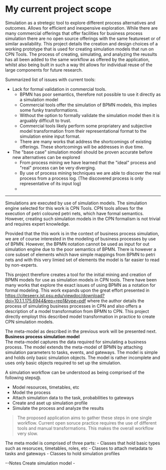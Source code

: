 # My current project scope
Simulation as a stretegic tool to explore different process alternatives and outcomes. Allows for efficient and inexpensive exploration.
While there are many commercial offerings that offer facilities for business process simulation there are no open source offerings with the same featureset 
or of similar availability. This project details the creation and design choices of a working prototype that is used for creating simulation models that run on CPN Tools. The process of creating, simulating, and analyzing the reusults has all been added to the same workflow as offered by the application, whilst also being built in such a way tht allows for individual reuse of the large components for future research.
 

Summarized list of issues with current tools:
 - Lack for formal validation in commercial tools.
    - BPMN has poor semantics, therefore not possible to use it directly as a simulation model
    - Commercial tools offer the simulation of BPMN models, this implies some funky transformations.
    - Without the option to formally validate the simulation model then it is arguably difficult to trust. 
    - Commercial tools likely perform some propriatery and subjective model transformation from their representational format to the simulation enine input format.
    - There are many works that address the shortcomings of existing offerings. These shortcomings will be addresses in due time.
 - The "base case" simulation model should be proven accurate before new alternatives can be explored
    - From process mining we have learned that the "ideal" process and "real" process can be very diverging.
    - By use of process mining techniques we are able to discover the real process from a process log. (The discovered process is only representative of its input log)
    - 

----

Simulations are executed by use of simulation models. The simulation engine selected for this work is CPN Tools. CPN tools allows for the execution of petri coloured petri nets, which have formal semantics. However, creating such simulation models in the CPN formalism is not trivial and requires expert knowledge. 

Provided that the this work is in the context of business process simulation, we are of course interested in the modeling of business processes by use of BPMN. However, the BPMN notation cannot be used as input for out simulation engine due to the poor semantics of BPMN. There is however a core subset of elements which have simple mappings from BPMN to petri nets and with this very limied set of elements the model is far easier to read by non-experts.

This project therefore creates a tool for the initial mining and creation of BPMN models for use as simulation models in CPN tools. There have been many works that explore the exact issues of using BPMN as a notation for formal modeling. This work expands upon the great effort presented in https://citeseerx.ist.psu.edu/viewdoc/download?doi=10.1.1.175.6944&rep=rep1&type=pdf where the author details the process of simulating business processes in CPN and also offers a description of a model transformation from BPMN to CPN. This project directly employt this described model transformation in practice to create CPN simulation models.


The meta-model as described in the previous work will be presented next.
**Business process simulation model**  
The meta-model captures the data required for simulating a business process. The model extends the meta-model of BPMN by attaching simulation parameters to tasks, events, and gateways. The model is simple and holds only basic simulation objects. The model is rather incomplete and uses only basic objects required to set up the simulation.

A simulation workflow can be understood as being comprised of the following steps@.
 - Model resources, timetables, etc
 - Model the process
 - Attach simulation data to the task, probabilities to gateways
 - Create and aset up simulation profile
 - Simulate the process and analyze the results
> The proposed application aims to gather these steps in one single workflow. Current open soruce practice requires the use of different tools and manual transformations. This makes the overall workflow very slow.

The meta model is comprised of three parts:
    - Classes that hold basic types such as resoruces, timetables, roles, etc
    - Classes to attach metadata to tasks and gateways
    - Classes to hold simulation profiles



--Notes
Create simulation model
    - 